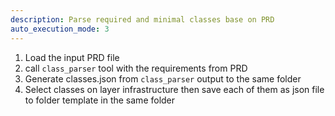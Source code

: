 ```yaml
---
description: Parse required and minimal classes base on PRD
auto_execution_mode: 3
---
```


1. Load the input PRD file
2. call `class_parser` tool with the requirements from PRD
3. Generate classes.json from `class_parser` output to the same folder
9. Select classes on layer infrastructure then save each of them as json file to folder template in the same folder